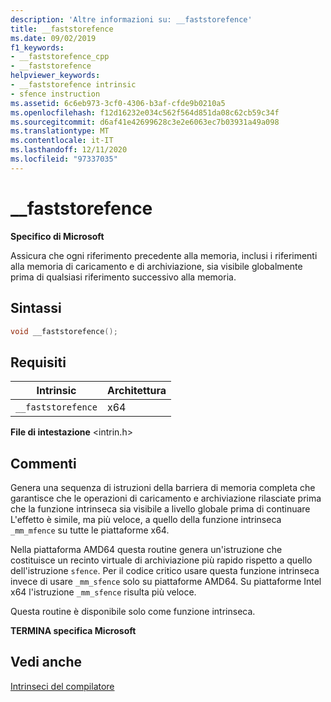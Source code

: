 ```yaml
---
description: 'Altre informazioni su: __faststorefence'
title: __faststorefence
ms.date: 09/02/2019
f1_keywords:
- __faststorefence_cpp
- __faststorefence
helpviewer_keywords:
- __faststorefence intrinsic
- sfence instruction
ms.assetid: 6c6eb973-3cf0-4306-b3af-cfde9b0210a5
ms.openlocfilehash: f12d16232e034c562f564d851da08c62cb59c34f
ms.sourcegitcommit: d6af41e42699628c3e2e6063ec7b03931a49a098
ms.translationtype: MT
ms.contentlocale: it-IT
ms.lasthandoff: 12/11/2020
ms.locfileid: "97337035"
---
```

# <a name="__faststorefence"></a>__faststorefence

**Specifico di Microsoft**

Assicura che ogni riferimento precedente alla memoria, inclusi i riferimenti alla memoria di caricamento e di archiviazione, sia visibile globalmente prima di qualsiasi riferimento successivo alla memoria.

## <a name="syntax"></a>Sintassi

```C
void __faststorefence();
```

## <a name="requirements"></a>Requisiti

|Intrinsic|Architettura|
|---------------|------------------|
|`__faststorefence`|x64|

**File di intestazione** \<intrin.h>

## <a name="remarks"></a>Commenti

Genera una sequenza di istruzioni della barriera di memoria completa che garantisce che le operazioni di caricamento e archiviazione rilasciate prima che la funzione intrinseca sia visibile a livello globale prima di continuare L'effetto è simile, ma più veloce, a quello della funzione intrinseca `_mm_mfence` su tutte le piattaforme x64.

Nella piattaforma AMD64 questa routine genera un'istruzione che costituisce un recinto virtuale di archiviazione più rapido rispetto a quello dell'istruzione `sfence`. Per il codice critico usare questa funzione intrinseca invece di usare `_mm_sfence` solo su piattaforme AMD64. Su piattaforme Intel x64 l'istruzione `_mm_sfence` risulta più veloce.

Questa routine è disponibile solo come funzione intrinseca.

**TERMINA specifica Microsoft**

## <a name="see-also"></a>Vedi anche

[Intrinseci del compilatore](../intrinsics/compiler-intrinsics.md)
